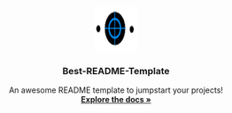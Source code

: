 <!-- PROJECT LOGO -->
<br />
<div align="center">
  <a href="https://github.com/Dhaou-Jawhar/APP-SMART-ESPRIT">
    <img src="https://github.com/Dhaou-Jawhar/APP-SMART-ESPRIT/blob/master/logoesp.png" alt="Logo" width="80" height="80">
  </a>

  <h3 align="center">Best-README-Template</h3>

  <p align="center">
    An awesome README template to jumpstart your projects!
    <br />
    <a href="https://github.com/Dhaou-Jawhar/APP-SMART-ESPRIT"><strong>Explore the docs »</strong></a>
  </p>
</div>
